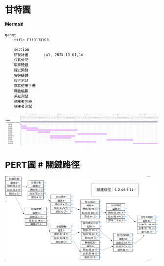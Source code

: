 #  甘特圖 
#### Mermaid
```mermaid
gannt
    title C110118103

    section
    研擬計畫       :a1, 2023-10-01,1d
    任務分配
    取得硬體
    程式開發
    安裝硬體
    程式測試
    撰寫使用手冊
    轉換檔案
    系統測試
    使用者訓練
    使用者測試
```
![NKUST](甘特圖.jpg "甘特圖")

#  PERT圖 #  關鍵路徑 

![NKUST](PERT.jpg "PERT圖和關鍵路徑")
